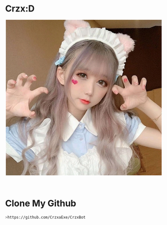 # Crzx:D
<p align="center">
<a herf="https://github.com/CrzxaExe"><img src="https://raw.githubusercontent.com/CrzxaExe/CrzxBot/main/src/Crzx.jpg"></a>
</p>
<br>

# Clone My Github
```bash
>https://github.com/CrzxaExe/CrzxBot
```
